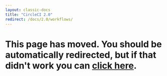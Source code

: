 ```yaml
---
layout: classic-docs
title: "CircleCI 2.0"
redirect: /docs/2.0/workflows/
---
```


<h1>This page has moved. You should be automatically redirected, but if that didn't work you can <a href="/docs/2.0/workflows/">click here</a>.</h1>
